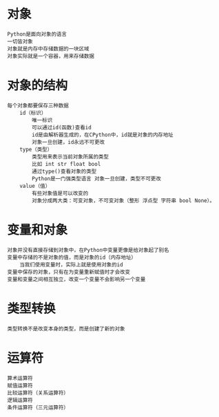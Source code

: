 # 对象
    Python是面向对象的语言
    一切皆对象
    对象就是内存中存储数据的一块区域
    对象实际就是一个容器，用来存储数据
# 对象的结构
    每个对象都要保存三种数据
        id（标识）  
            唯一标识
            可以通过id(函数)查看id
            id是由解析器生成的，在CPython中，id就是对象的内存地址
            对象一旦创建，id永远不可更改            
        type（类型）
            类型用来表示当前对象所属的类型
            比如 int str float bool
            通过type()查看对象的类型
            Python是一门强类型语言 对象一旦创建，类型不可更改
        value（值）
            有些对象值是可以改变的
            对象分成两大类：可变对象，不可变对象（整形 浮点型 字符串 bool None）。
# 变量和对象
    对象并没有直接存储到对象中，在Python中变量更像是给对象起了别名
    变量中存储的不是对象的值，而是对象的id（内存地址）
        当我们使用变量时，实际上就是使用对象的id
    变量中保存的对象，只有在为变量重新赋值时才会改变
    变量和变量之间相互独立，改变一个变量不会影响另一个变量
# 类型转换
    类型转换不是改变本身的类型，而是创建了新的对象
# 运算符
    算术运算符
    赋值运算符
    比较运算符（关系运算符）
    逻辑运算符
    条件运算符（三元运算符）

